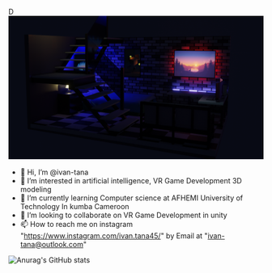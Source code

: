 D![3d modeling and web development](https://github.com/ivan-tana/ivan-tana/blob/main/0082.png)

- 👋 Hi, I’m @ivan-tana
- 👀 I’m interested in artificial intelligence, VR Game Development 3D modeling
- 🌱 I’m currently learning Computer science at AFHEMI University of Technology In kumba Cameroon
- 💞️ I’m looking to collaborate on VR Game Development in unity
- 📫 How to reach me on instagram "https://www.instagram.com/ivan.tana45/" by Email at "ivan-tana@outlook.com"

![Anurag's GitHub stats](https://github-readme-stats.vercel.app/api?username=ivan-tana&theme=dark&show_icons=true)

<!---
ivan-tana/ivan-tana is a ✨ special ✨ repository because its `README.md` (this file) appears on your GitHub profile.
You can click the Preview link to take a look at your changes.
--->
